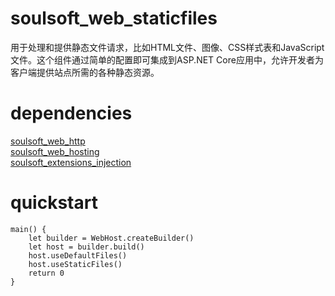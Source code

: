 # soulsoft_web_staticfiles
用于处理和提供静态文件请求，比如HTML文件、图像、CSS样式表和JavaScript文件。这个组件通过简单的配置即可集成到ASP.NET Core应用中，允许开发者为客户端提供站点所需的各种静态资源。

# dependencies
[soulsoft_web_http](https://gitcode.com/soulsoft/soulsoft_web_http.git)  
[soulsoft_web_hosting](https://gitcode.com/soulsoft/soulsoft_web_hosting.git)  
[soulsoft_extensions_injection](https://gitcode.com/soulsoft/soulsoft_extensions_injection.git)  

# quickstart

``` cangjie
main() {
	let builder = WebHost.createBuilder()
    let host = builder.build()
    host.useDefaultFiles()
    host.useStaticFiles()
	return 0
}
```
